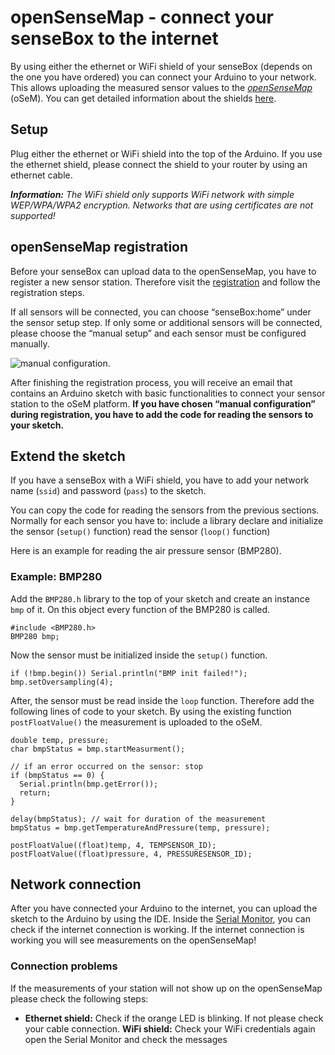# openSenseMap - connect your senseBox to the internet

By using either the ethernet or WiFi shield of your senseBox (depends on the one you have ordered) you can connect your Arduino to your network. This allows uploading the measured sensor values to the [*openSenseMap*](https://opensensemap.org/) (oSeM). You can get detailed information about the shields [here](shields.md).

## Setup
Plug either the ethernet or WiFi shield into the top of the Arduino. If you use the ethernet shield, please connect the shield to your router by using an ethernet cable.

***Information:*** *The WiFi shield only supports WiFi network with simple WEP/WPA/WPA2 encryption. Networks that are using certificates are not supported!*

## openSenseMap registration
Before your senseBox can upload data to the openSenseMap, you have to register a new sensor station. Therefore visit the [registration](https://opensensemap.org/register) and follow the registration steps.

If all sensors will be connected, you can choose “senseBox:home” under the sensor setup step. If only some or additional sensors will be connected, please choose the “manual setup” and each sensor must be configured manually.

![manual configuration](https://raw.githubusercontent.com/senseBox/resources/master/images/osem_sensorconfig.png).

After finishing the registration process, you will receive an email that contains an Arduino sketch with basic functionalities to connect your sensor station to the oSeM platform.
**If you have chosen “manual configuration” during registration, you have to add the code for reading the sensors to your sketch.**

## Extend the sketch
If you have a senseBox with a WiFi shield, you have to add your network name (`ssid`) and password (`pass`) to the sketch.

You can copy the code for reading the sensors from the previous sections.
Normally for each sensor you have to:
include a library
declare and initialize the sensor (`setup()` function)
read the sensor (`loop()` function)

Here is an example for reading the air pressure sensor (BMP280).

### Example: BMP280
Add the `BMP280.h` library to the top of your sketch and create an instance `bmp` of it.
On this object every function of the BMP280 is called.

```arduino
#include <BMP280.h>
BMP280 bmp;
```

Now the sensor must be initialized inside the `setup()` function.

```arduino
if (!bmp.begin()) Serial.println("BMP init failed!");
bmp.setOversampling(4);
```

After, the sensor must be read inside the `loop` function. Therefore add the following lines of code to your sketch.
By using the existing function `postFloatValue()` the measurement is uploaded to the oSeM.

```arduino
double temp, pressure;
char bmpStatus = bmp.startMeasurment();

// if an error occurred on the sensor: stop
if (bmpStatus == 0) {
  Serial.println(bmp.getError());
  return;
}

delay(bmpStatus); // wait for duration of the measurement
bmpStatus = bmp.getTemperatureAndPressure(temp, pressure);

postFloatValue((float)temp, 4, TEMPSENSOR_ID);
postFloatValue((float)pressure, 4, PRESSURESENSOR_ID);
```

## Network connection
After you have connected your Arduino to the internet, you can upload the sketch to the Arduino by using the IDE.
Inside the [Serial Monitor](serial_monitor.md), you can check if the internet connection is working. If the internet connection is working you will see measurements on the openSenseMap!

### Connection problems
If the measurements of your station will not show up on the openSenseMap please check the following steps:

- **Ethernet shield:** Check if the orange LED is blinking. If not please check your cable connection.
**WiFi shield:** Check your WiFi credentials again
open the Serial Monitor and check the messages

